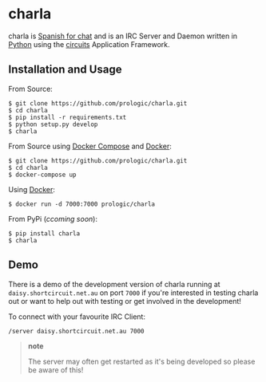 charla
======

charla is [Spanish for chat](http://www.spanishcentral.com/translate/charla) and is an IRC Server and Daemon written in [Python](http://python.org/) using the [circuits](http://circuitsframework.com/) Application Framework.

Installation and Usage
----------------------

From Source:

    $ git clone https://github.com/prologic/charla.git
    $ cd charla
    $ pip install -r requirements.txt
    $ python setup.py develop
    $ charla

From Source using [Docker Compose](https://github.com/docker/compose) and [Docker](https://www.docker.com/):

    $ git clone https://github.com/prologic/charla.git
    $ cd charla
    $ docker-compose up

Using [Docker](https://www.docker.com/):

    $ docker run -d 7000:7000 prologic/charla

From PyPi (*ccoming soon*):

    $ pip install charla
    $ charla

Demo
----

There is a demo of the development version of charla running at `daisy.shortcircuit.net.au` on port `7000` if you're interested in testing charla out or want to help out with testing or get involved in the development!

To connect with your favourite IRC Client:

    /server daisy.shortcircuit.net.au 7000

> **note**
>
> The server may often get restarted as it's being developed so please be aware of this!
